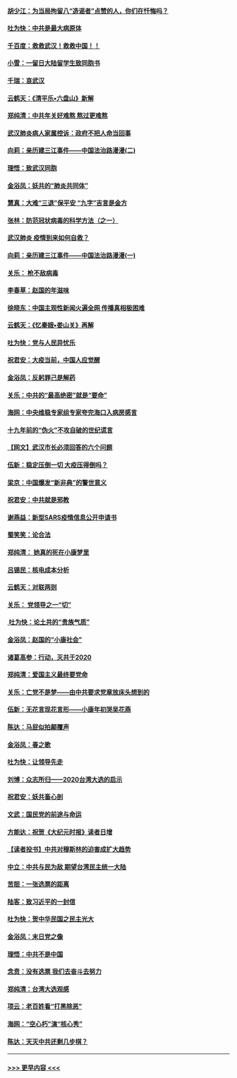 #### [胡少江：为当局拘留八“造谣者”点赞的人，你们在忏悔吗？](../pages/nsc993/n11836801.md?t=02012231) 
#### [吐为快：中共是最大病原体](../pages/nsc993/n11836748.md?t=02012231) 
#### [千百度：救救武汉！救救中国！！](../pages/nsc993/n11836145.md?t=02012231) 
#### [小雪：一留日大陆留学生致同胞书](../pages/nsc993/n11834624.md?t=02012231) 
#### [千瑞：哀武汉](../pages/nsc993/n11833647.md?t=02012231) 
#### [云鹤天：《清平乐▪六盘山》新解](../pages/nsc993/n11833611.md?t=02012231) 
#### [郑纯清：中共年关好难熬 熬过更难熬](../pages/nsc993/n11833489.md?t=02012231) 
#### [武汉肺炎病人家属控诉：政府不把人命当回事](../pages/nsc993/n11833205.md?t=02012231) 
#### [向莉：亲历建三江事件——中国法治路漫漫(二)](../pages/nsc993/n11829102.md?t=02012231) 
#### [理悟：致武汉同胞](../pages/nsc993/n11831522.md?t=02012231) 
#### [金浴凤：妖共的“肺炎共同体”](../pages/nsc993/n11829448.md?t=02012231) 
#### [慧真：大难“三退”保平安 “九字”吉言是金方](../pages/nsc993/n11829501.md?t=02012231) 
#### [张林：防范冠状病毒的科学方法（之一）](../pages/nsc993/n11828618.md?t=02012231) 
#### [武汉肺炎 疫情到来如何自救？](../pages/nsc993/n11827632.md?t=02012231) 
#### [向莉：亲历建三江事件——中国法治路漫漫(一)](../pages/nsc993/n11827190.md?t=02012231) 
#### [关乐： 枪不敌病毒](../pages/nsc993/n11826746.md?t=02012231) 
#### [李春草：赵国的年滋味](../pages/nsc993/n11826321.md?t=02012231) 
#### [徐晓东：中国主观性新闻火遍全网 传播真相极困难](../pages/nsc993/n11826508.md?t=02012231) 
#### [云鹤天：《忆秦娥▪娄山关》再解](../pages/nsc993/n11824682.md?t=02012231) 
#### [吐为快：党与人民异忧乐](../pages/nsc993/n11824660.md?t=02012231) 
#### [祝君安：大疫当前，中国人应觉醒](../pages/nsc993/n11821946.md?t=02012231) 
#### [金浴凤：反躬罪己是解药](../pages/nsc993/n11820280.md?t=02012231) 
#### [关乐：中共的“最高绝密”就是“要命”](../pages/nsc993/n11816946.md?t=02012231) 
#### [海网：中央维稳专家组专家夸完海口入病房感言](../pages/nsc993/n11815138.md?t=02012231) 
#### [十九年前的“伪火”不攻自破的世纪谎言](../pages/nsc993/n11813238.md?t=02012231) 
#### [【网文】武汉市长必须回答的六个问题](../pages/nsc993/n11813848.md?t=02012231) 
#### [伍新：稳定压倒一切 大疫压得倒吗？](../pages/nsc993/n11812634.md?t=02012231) 
#### [梁京：中国爆发“新非典”的警世意义](../pages/nsc993/n11812554.md?t=02012231) 
#### [祝君安：中共就是邪教](../pages/nsc993/n11812431.md?t=02012231) 
#### [谢燕益：新型SARS疫情信息公开申请书](../pages/nsc993/n11808840.md?t=02012231) 
#### [蜀笑笑：论合法](../pages/nsc993/n11808064.md?t=02012231) 
#### [郑纯清： 她真的死在小康梦里](../pages/nsc993/n11806623.md?t=02012231) 
#### [吕锡民：核电成本分析](../pages/nsc993/n11806284.md?t=02012231) 
#### [云鹤天：对联两则](../pages/nsc993/n11805957.md?t=02012231) 
#### [关乐： 党领导之一“切”](../pages/nsc993/n11804505.md?t=02012231) 
#### [ 吐为快：论土共的“贵族气质”](../pages/nsc993/n11804490.md?t=02012231) 
#### [金浴凤：赵国的“小康社会”](../pages/nsc993/n11804452.md?t=02012231) 
#### [诸葛高参：行动，灭共于2020](../pages/nsc993/n11804120.md?t=02012231) 
#### [郑纯清：爱国主义最终要党命](../pages/nsc993/n11802197.md?t=02012231) 
#### [关乐：亡党不是梦——由中共要求党章放床头想到的](../pages/nsc993/n11802156.md?t=02012231) 
#### [伍新：无花言现花言形——小康年初哭吴花燕](../pages/nsc993/n11800044.md?t=02012231) 
#### [陈达：马屁似拍颠覆声](../pages/nsc993/n11800010.md?t=02012231) 
#### [金浴凤：春之歌](../pages/nsc993/n11797687.md?t=02012231) 
#### [吐为快：让领导先走](../pages/nsc993/n11797512.md?t=02012231) 
#### [刘博：众志所归——2020台湾大选的启示](../pages/nsc993/n11796878.md?t=02012231) 
#### [祝君安：妖共畜心剖](../pages/nsc993/n11794273.md?t=02012231) 
#### [文武：国民党的前途与命运](../pages/nsc993/n11794198.md?t=02012231) 
#### [方能达：祝贺《大纪元时报》读者日增](../pages/nsc993/n11793807.md?t=02012231) 
#### [【读者投书】中共对穆斯林的迫害成扩大趋势](../pages/nsc993/n11791371.md?t=02012231) 
#### [中立：中共与民为敌 期望台湾民主统一大陆](../pages/nsc993/n11790392.md?t=02012231) 
#### [苦胆：一张选票的距离](../pages/nsc993/n11788914.md?t=02012231) 
#### [陆客：致习近平的一封信](../pages/nsc993/n11788867.md?t=02012231) 
#### [吐为快：贺中华民国之民主光大](../pages/nsc993/n11788618.md?t=02012231) 
#### [金浴凤：末日党之像](../pages/nsc993/n11787475.md?t=02012231) 
#### [理悟：中共不是中国](../pages/nsc993/n11787463.md?t=02012231) 
#### [念贲：没有选票  我们去奋斗去努力](../pages/nsc993/n11787398.md?t=02012231) 
#### [郑纯清：台湾大选观感](../pages/nsc993/n11786210.md?t=02012231) 
#### [项云：老百姓看“打黑除恶”](../pages/nsc993/n11785398.md?t=02012231) 
#### [海网：“空心朽”演“核心秀”](../pages/nsc993/n11783874.md?t=02012231) 
#### [陈达：天灭中共还剩几步棋？](../pages/nsc993/n11783719.md?t=02012231) 

----
#### [ >>> 更早内容 <<< ](../indexes/nsc993-earlier.md)

